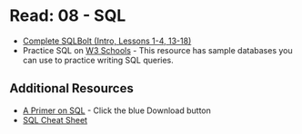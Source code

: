 
# Read: 08 - SQL

* [Complete SQLBolt (Intro, Lessons 1-4, 13-18)](https://sqlbolt.com/_)
* Practice SQL on [W3 Schools](https://www.w3schools.com/sql/trysql.asp?filename=trysql_select_all) - This resource has sample databases you can use to practice writing SQL queries.

## Additional Resources

* [A Primer on SQL](https://openlibra.com/en/book/a-primer-on-sql-3rd-edition) - Click the blue Download button
* [SQL Cheat Sheet](http://www.cheat-sheets.org/sites/sql.su/)
